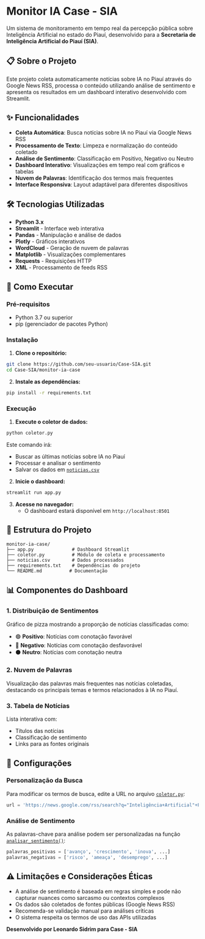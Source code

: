# Monitor IA Case - SIA

Um sistema de monitoramento em tempo real da percepção pública sobre Inteligência Artificial no estado do Piauí, desenvolvido para a **Secretaria de Inteligência Artificial do Piauí (SIA)**.

## 📋 Sobre o Projeto

Este projeto coleta automaticamente notícias sobre IA no Piauí através do Google News RSS, processa o conteúdo utilizando análise de sentimento e apresenta os resultados em um dashboard interativo desenvolvido com Streamlit.

## ✨ Funcionalidades

-  **Coleta Automática**: Busca notícias sobre IA no Piauí via Google News RSS
-  **Processamento de Texto**: Limpeza e normalização do conteúdo coletado
-  **Análise de Sentimento**: Classificação em Positivo, Negativo ou Neutro
-  **Dashboard Interativo**: Visualizações em tempo real com gráficos e tabelas
-  **Nuvem de Palavras**: Identificação dos termos mais frequentes
-  **Interface Responsiva**: Layout adaptável para diferentes dispositivos

## 🛠️ Tecnologias Utilizadas

- **Python 3.x**
- **Streamlit** - Interface web interativa
- **Pandas** - Manipulação e análise de dados
- **Plotly** - Gráficos interativos
- **WordCloud** - Geração de nuvem de palavras
- **Matplotlib** - Visualizações complementares
- **Requests** - Requisições HTTP
- **XML** - Processamento de feeds RSS

## 🚀 Como Executar

### Pré-requisitos

- Python 3.7 ou superior
- pip (gerenciador de pacotes Python)

### Instalação

1. **Clone o repositório:**
```bash
git clone https://github.com/seu-usuario/Case-SIA.git
cd Case-SIA/monitor-ia-case
```

2. **Instale as dependências:**
```bash
pip install -r requirements.txt
```

### Execução

1. **Execute o coletor de dados:**
```bash
python coletor.py
```
   Este comando irá:
   - Buscar as últimas notícias sobre IA no Piauí
   - Processar e analisar o sentimento
   - Salvar os dados em [`noticias.csv`](monitor-ia-case/noticias.csv)

2. **Inicie o dashboard:**
```bash
streamlit run app.py
```

3. **Acesse no navegador:**
   - O dashboard estará disponível em `http://localhost:8501`

## 📁 Estrutura do Projeto

```
monitor-ia-case/
├── app.py              # Dashboard Streamlit
├── coletor.py          # Módulo de coleta e processamento
├── noticias.csv        # Dados processados
├── requirements.txt    # Dependências do projeto
└── README.md          # Documentação
```

## 📊 Componentes do Dashboard

### 1. Distribuição de Sentimentos
Gráfico de pizza mostrando a proporção de notícias classificadas como:
- 🟢 **Positivo**: Notícias com conotação favorável
- 🔴 **Negativo**: Notícias com conotação desfavorável  
- ⚫ **Neutro**: Notícias com conotação neutra

### 2. Nuvem de Palavras
Visualização das palavras mais frequentes nas notícias coletadas, destacando os principais temas e termos relacionados à IA no Piauí.

### 3. Tabela de Notícias
Lista interativa com:
- Títulos das notícias
- Classificação de sentimento
- Links para as fontes originais

## 🔧 Configurações

### Personalização da Busca

Para modificar os termos de busca, edite a URL no arquivo [`coletor.py`](monitor-ia-case/coletor.py):

```python
url = 'https://news.google.com/rss/search?q="Inteligência+Artificial"+Piauí+OR+"SIA+Piauí"&hl=pt-BR&gl=BR&ceid=BR:pt-419'
```

### Análise de Sentimento

As palavras-chave para análise podem ser personalizadas na função [`analisar_sentimento()`](monitor-ia-case/coletor.py):

```python
palavras_positivas = ['avanço', 'crescimento', 'inova', ...]
palavras_negativas = ['risco', 'ameaça', 'desemprego', ...]
```

## ⚠️ Limitações e Considerações Éticas

- A análise de sentimento é baseada em regras simples e pode não capturar nuances como sarcasmo ou contextos complexos
- Os dados são coletados de fontes públicas (Google News RSS)
- Recomenda-se validação manual para análises críticas
- O sistema respeita os termos de uso das APIs utilizadas




**Desenvolvido por Leonardo Sidrim para Case - SIA**